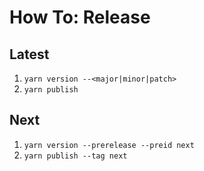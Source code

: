 # How To: Release

## Latest

1. `yarn version --<major|minor|patch>`
2. `yarn publish`

## Next

1. `yarn version --prerelease --preid next`
2. `yarn publish --tag next`
